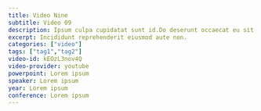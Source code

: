 ```yaml
---
title: Video Nine
subtitle: Video 09
description: Ipsum culpa cupidatat sunt id.Do deserunt occaecat eu sit.Culpa elit cupidatat Lorem esse id sit.Consequat id aute in ullamco cillum.Laborum aliquip velit ipsum reprehenderit minim.Commodo velit id mollit do ad minim anim ipsum aliqua eiusmod velit.
excerpt: Incididunt reprehenderit eiusmod aute non.
categories: ["video"]
tags: ["tag1","tag2"]
video-id: kEOzL3nov4Q
video-provider: youtube
powerpoint: Lorem ipsum
speaker: Lorem ipsum
year: Lorem ipsum
conference: Lorem ipsum
---
```

